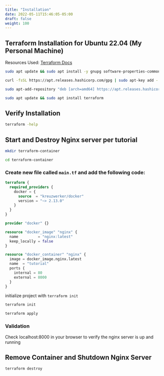 ```yaml
---
title: "Installation"
date: 2022-05-11T15:46:05-05:00
draft: false
weight: 100
---
```


## Terraform Installation for Ubuntu 22.04 (My Personal Machine)

Resources Used: [Terraform Docs](https://www.terraform.io/)

```bash
sudo apt update && sudo apt install -y gnupg software-properties-common curl
```

```bash
curl -fsSL https://apt.releases.hashicorp.com/gpg | sudo apt-key add -
```

```bash
sudo apt-add-repository "deb [arch=amd64] https://apt.releases.hashicorp.com $(lsb_release -cs) main"
```

```bash
sudo apt update && sudo apt install terraform
```

## Verify Installation

```bash
terraform -help
```

## Start and Destroy Nginx server per tutorial

```bash
mkdir terraform-container
```

```bash
cd terraform-container
```

### Create new file called `main.tf` and add the following code:

```terraform
terraform {
  required_providers {
    docker = {
      source  = "kreuzwerker/docker"
      version = "~> 2.13.0"
    }
  }
}

provider "docker" {}

resource "docker_image" "nginx" {
  name         = "nginx:latest"
  keep_locally = false
}

resource "docker_container" "nginx" {
  image = docker_image.nginx.latest
  name  = "tutorial"
  ports {
    internal = 80
    external = 8000
  }
}
```

initialize project with `terraform init`

```bash
terraform init
```

```bash
terraform apply
```

### Validation

Check localhost:8000 in your browser to verify the nginx server is up and running


## Remove Container and Shutdown Nginx Server
```bash
terraform destroy
```




